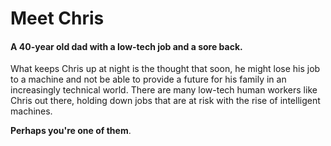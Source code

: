 # Meet Chris

#### A 40-year old dad with a low-tech job and a sore back.

What keeps Chris up at night is the thought that soon, he might lose his job to a machine and not be able to provide a future for his family in an increasingly technical world. There are many low-tech human workers like Chris out there, holding down jobs that are at risk with the rise of intelligent machines. 

**Perhaps you're one of them**.